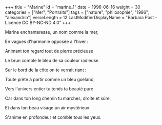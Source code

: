 +++
title = "Marine"
id = "marine_1"
date = 1996-06-16
weight = 30
categories = ["Mer", "Portraits"]
tags = ["nature", "philosophie", "1996", "alexandrin"]
verseLength = 12
LastModifierDisplayName = "Barbara Post - Licence CC BY-NC-ND 4.0"
+++

Marine enchanteresse, un nom comme la mer,

En vagues d'harmonie opposée à l'hiver :

Animant ton regard tout de pierre précieuse

Le brun comble le bleu de sa couleur radieuse.

Sur le bord de la côte on te verrait riant :

Toute prête à partir comme un bleu goéland,

Vers l'univers entier tu tends ta beauté pure

Car dans ton long chemin tu marches, droite et sûre,

Et dans ton beau visage un air mystérieux

S'anime en profondeur et comble tous les yeux.
